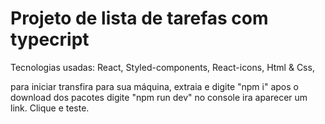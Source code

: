 # Projeto de lista de tarefas com typecript

Tecnologias usadas: React, Styled-components, React-icons, Html & Css, 

para iniciar transfira para sua máquina, extraia e digite "npm i" apos o download dos pacotes digite "npm run dev" no console ira aparecer um link. Clique e teste.
